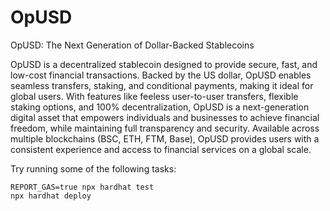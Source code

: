 # OpUSD

OpUSD: The Next Generation of Dollar-Backed Stablecoins

OpUSD is a decentralized stablecoin designed to provide secure, fast, and low-cost financial transactions. Backed by the US dollar, OpUSD enables seamless transfers, staking, and conditional payments, making it ideal for global users. With features like feeless user-to-user transfers, flexible staking options, and 100% decentralization, OpUSD is a next-generation digital asset that empowers individuals and businesses to achieve financial freedom, while maintaining full transparency and security. Available across multiple blockchains (BSC, ETH, FTM, Base), OpUSD provides users with a consistent experience and access to financial services on a global scale.

Try running some of the following tasks:

```shell
REPORT_GAS=true npx hardhat test
npx hardhat deploy
```
